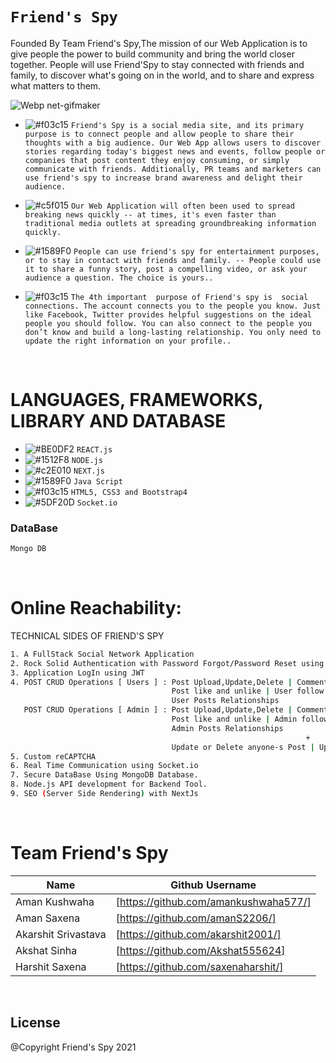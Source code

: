 # ``` Friend's Spy ```
Founded By Team Friend's Spy,The mission of our Web Application is to give people the power to build community and bring the world closer together. People will use Friend'Spy  to stay connected with friends and family, to discover what's going on in the world, and to share and express what matters to them.

![Webp net-gifmaker](https://user-images.githubusercontent.com/53748350/115123354-44bf3280-9fda-11eb-9486-2f611dc678b2.gif)

   - ![#f03c15](https://via.placeholder.com/15/f03c15/000000?text=+) `Friend's Spy is a social media site, and its primary purpose is to connect people and allow people to share their thoughts with a big audience. Our Web App allows users to discover stories regarding today's biggest news and events, follow people or companies that post content they enjoy consuming, or simply communicate with friends. Additionally, PR teams and marketers can use friend's spy to increase brand awareness and delight their audience.`

  -  ![#c5f015](https://via.placeholder.com/15/c5f015/000000?text=+) `Our Web Application will often been used to spread breaking news quickly -- at times, it's even faster than traditional media outlets at spreading groundbreaking information quickly.`

  - ![#1589F0](https://via.placeholder.com/15/1589F0/000000?text=+) `People can use friend's spy for entertainment purposes, or to stay in contact with friends and family. -- People could use it to share a funny story, post a compelling video, or ask your audience a question. The choice is yours..`
  - ![#f03c15](https://via.placeholder.com/15/f03c15/000000?text=+) `The 4th important  purpose of Friend's spy is  social connections. The account connects you to the people you know. Just like Facebook, Twitter provides helpful suggestions on the ideal people you should follow. You can also connect to the people you don’t know and build a long-lasting relationship. You only need to update the right information on your profile..`



 

 <br>

# LANGUAGES, FRAMEWORKS, LIBRARY AND DATABASE

- ![#BE0DF2](https://via.placeholder.com/15/1589F0/000000?text=+) `REACT.js`
- ![#1512F8](https://via.placeholder.com/15/1589F0/000000?text=+) `NODE.js`
- ![#c2E010](https://via.placeholder.com/15/c5f015/000000?text=+) `NEXT.js`
- ![#1589F0](https://via.placeholder.com/15/1589F0/000000?text=+) `Java Script`
- ![#f03c15](https://via.placeholder.com/15/f03c15/000000?text=+) `HTML5, CSS3 and Bootstrap4`
- ![#5DF20D](https://via.placeholder.com/15/f03c15/000000?text=+) `Socket.io`


### DataBase 
```diff
Mongo DB
```

<br>

# Online Reachability:


TECHNICAL SIDES OF FRIEND'S SPY
```sh
1. A FullStack Social Network Application
2. Rock Solid Authentication with Password Forgot/Password Reset using JWT
3. Application LogIn using JWT
4. POST CRUD Operations [ Users ] : Post Upload,Update,Delete | Comment on Post, Comment on Post Delete |
                                    Post like and unlike | User follow and unfollow |
                                    User Posts Relationships
   POST CRUD Operations [ Admin ] : Post Upload,Update,Delete | Comment on Post, Comment on Post Delete |
                                    Post like and unlike | Admin follow and unfollow |
                                    Admin Posts Relationships
                                                                  +
                                    Update or Delete anyone-s Post | Update or Delete any User
5. Custom reCAPTCHA
6. Real Time Communication using Socket.io
7. Secure DataBase Using MongoDB Database.
8. Node.js API development for Backend Tool.
9. SEO (Server Side Rendering) with NextJs

```


<br>

# Team Friend's Spy
| Name | Github Username | 
| ------ | ------ |
| Aman Kushwaha | [https://github.com/amankushwaha577/]  |
| Aman Saxena | [https://github.com/amanS2206/] |
| Akarshit Srivastava | [https://github.com/akarshit2001/] |
| Akshat Sinha | [https://github.com/Akshat555624] |
| Harshit Saxena | [https://github.com/saxenaharshit/] |

<br>

License
----
@Copyright Friend's Spy  2021
